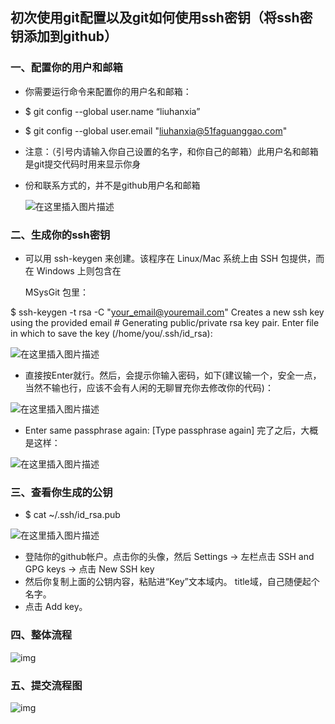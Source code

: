 ## 初次使用git配置以及git如何使用ssh密钥（将ssh密钥添加到github）

### 一、配置你的用户和邮箱

* 你需要运行命令来配置你的用户名和邮箱：

* $ git config --global user.name “liuhanxia”

* $ git config --global user.email "liuhanxia@51faguanggao.com"

* 注意：（引号内请输入你自己设置的名字，和你自己的邮箱）此用户名和邮箱是git提交代码时用来显示你身

* 份和联系方式的，并不是github用户名和邮箱


  ![在这里插入图片描述](https://img-blog.csdnimg.cn/20190610135036439.png)

### 二、生成你的ssh密钥

* 可以用 ssh-keygen 来创建。该程序在 Linux/Mac 系统上由 SSH 包提供，而在 Windows 上则包含在

  MSysGit 包里：

$ ssh-keygen -t rsa -C "your_email@youremail.com"
Creates a new ssh key using the provided email # Generating public/private rsa key pair.
Enter file in which to save the key (/home/you/.ssh/id_rsa):

![在这里插入图片描述](https://img-blog.csdnimg.cn/20190610135453845.png)

* 直接按Enter就行。然后，会提示你输入密码，如下(建议输一个，安全一点，当然不输也行，应该不会有人闲的无聊冒充你去修改你的代码)：

![在这里插入图片描述](https://img-blog.csdnimg.cn/20190610135513790.png)

* Enter same passphrase again: [Type passphrase again]
  完了之后，大概是这样：



![在这里插入图片描述](https://img-blog.csdnimg.cn/20190610135523935.png)

### 三、查看你生成的公钥

* $ cat ~/.ssh/id_rsa.pub



![在这里插入图片描述](https://img-blog.csdnimg.cn/20190610135541668.png)

* 登陆你的github帐户。点击你的头像，然后 Settings -> 左栏点击 SSH and GPG keys -> 点击 New SSH key
* 然后你复制上面的公钥内容，粘贴进“Key”文本域内。 title域，自己随便起个名字。
* 点击 Add key。



### 四、整体流程

![img](https://mmbiz.qpic.cn/mmbiz_png/XyoYRicva18z6GUQqvY6M7QZibC02qX4U7Rquy4T2G0ick5eqc7zsz2NcKboGicTvKichyz60WXUvicWQHFDBIn3BJ9w/0?wx_fmt=png)

### 五、提交流程图

![img](https://mmbiz.qpic.cn/mmbiz_png/XyoYRicva18z6GUQqvY6M7QZibC02qX4U71rznuWvUqtIJG3H88GYgNuuXs54365K92LdmKZ1srXA6Ow1via5UU5g/0?wx_fmt=png)
